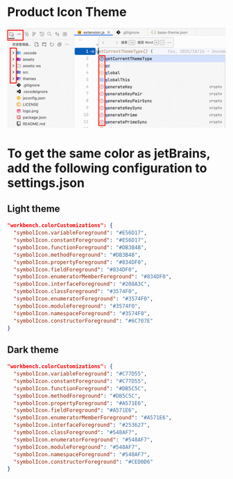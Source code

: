 # Product Icon Theme

<img src="z/image.png" alt="Image">
<!-- <div style="display: flex; gap: 10px; align-items: flex-start;">
  <img src="z/image.png" alt="Image 1" style="max-width: 300px; height: auto;">
  <img src="z/image-1.png" alt="Image 2" style="flex: 1; max-width: 100%; height: auto; object-fit: contain;">
</div> -->

# To get the same color as jetBrains, add the following configuration to settings.json

## Light theme

```json
"workbench.colorCustomizations": {
  "symbolIcon.variableForeground": "#E56D17",
  "symbolIcon.constantForeground": "#E56D17",
  "symbolIcon.functionForeground": "#DB3B4B",
  "symbolIcon.methodForeground": "#DB3B4B",
  "symbolIcon.propertyForeground": "#834DF0",
  "symbolIcon.fieldForeground": "#834DF0",
  "symbolIcon.enumeratorMemberForeground": "#834DF0",
  "symbolIcon.interfaceForeground": "#208A3C",
  "symbolIcon.classForeground": "#3574F0",
  "symbolIcon.enumeratorForeground": "#3574F0",
  "symbolIcon.moduleForeground": "#3574F0",
  "symbolIcon.namespaceForeground": "#3574F0",
  "symbolIcon.constructorForeground": "#6C707E"
}
```

## Dark theme

```json
"workbench.colorCustomizations": {
  "symbolIcon.variableForeground": "#C77D55",
  "symbolIcon.constantForeground": "#C77D55",
  "symbolIcon.functionForeground": "#DB5C5C",
  "symbolIcon.methodForeground": "#DB5C5C",
  "symbolIcon.propertyForeground": "#A571E6",
  "symbolIcon.fieldForeground": "#A571E6",
  "symbolIcon.enumeratorMemberForeground": "#A571E6",
  "symbolIcon.interfaceForeground": "#253627",
  "symbolIcon.classForeground": "#548AF7",
  "symbolIcon.enumeratorForeground": "#548AF7",
  "symbolIcon.moduleForeground": "#548AF7",
  "symbolIcon.namespaceForeground": "#548AF7",
  "symbolIcon.constructorForeground": "#CED0D6"
}
```
